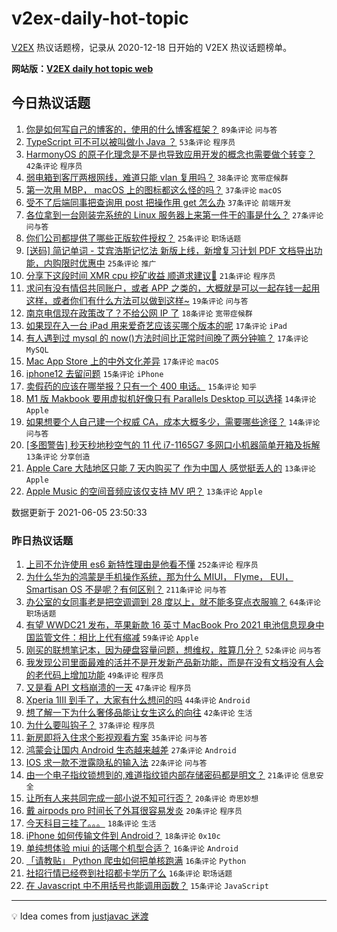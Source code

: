 # v2ex-daily-hot-topic

[V2EX](https://www.v2ex.com/) 热议话题榜，记录从 2020-12-18 日开始的 V2EX 热议话题榜单。

**网站版：[V2EX daily hot topic web](https://boojack.github.io/v2ex-daily-hot-topic-web/)**

## 今日热议话题

<!-- TODAY BEGIN -->

1. [你是如何写自己的博客的，使用的什么博客框架？](https://www.v2ex.com/t/781517) `89条评论` `问与答`
1. [TypeScript 可不可以被叫做小 Java ？](https://www.v2ex.com/t/781504) `53条评论` `程序员`
1. [HarmonyOS 的原子化理念是不是也导致应用开发的概念也需要做个转变？](https://www.v2ex.com/t/781535) `42条评论` `程序员`
1. [弱电箱到客厅两根网线，难道只能 vlan 复用吗？](https://www.v2ex.com/t/781590) `38条评论` `宽带症候群`
1. [第一次用 MBP， macOS 上的图标都这么怪的吗？](https://www.v2ex.com/t/781525) `37条评论` `macOS`
1. [受不了后端同事把查询用 post 把操作用 get 怎么办](https://www.v2ex.com/t/781539) `37条评论` `前端开发`
1. [各位拿到一台刚装完系统的 Linux 服务器上来第一件干的事是什么？](https://www.v2ex.com/t/781606) `27条评论` `问与答`
1. [你们公司都提供了哪些正版软件授权？](https://www.v2ex.com/t/781505) `25条评论` `职场话题`
1. [[送码] 简记单词 - 艾宾浩斯记忆法 新版上线，新增复习计划 PDF 文档导出功能，内购限时优惠中](https://www.v2ex.com/t/781521) `25条评论` `推广`
1. [分享下这段时间 XMR cpu 挖矿收益 顺道求建议🙏](https://www.v2ex.com/t/781524) `21条评论` `程序员`
1. [求问有没有情侣共同账户，或者 APP 之类的，大概就是可以一起存钱一起用这样，或者你们有什么方法可以做到这样~](https://www.v2ex.com/t/781566) `19条评论` `问与答`
1. [南京电信现在政策改了？不给公网 IP 了](https://www.v2ex.com/t/781515) `18条评论` `宽带症候群`
1. [如果现在入一台 iPad 用来爱奇艺应该买哪个版本的呢](https://www.v2ex.com/t/781624) `17条评论` `iPad`
1. [有人遇到过 mysql 的 now()方法时间比正常时间晚了两分钟嘛？](https://www.v2ex.com/t/781544) `17条评论` `MySQL`
1. [Mac App Store 上的中外文化差异](https://www.v2ex.com/t/781518) `17条评论` `macOS`
1. [iphone12 去留问题](https://www.v2ex.com/t/781601) `15条评论` `iPhone`
1. [卖假药的应该在哪举报？只有一个 400 电话。](https://www.v2ex.com/t/781536) `15条评论` `知乎`
1. [M1 版 Makbook 要用虚拟机好像只有 Parallels Desktop 可以选择](https://www.v2ex.com/t/781567) `14条评论` `Apple`
1. [如果想要个人自己建一个权威 CA，成本大概多少，需要哪些途径？](https://www.v2ex.com/t/781540) `14条评论` `问与答`
1. [[多图警告] 秒天秒地秒空气的 11 代 i7-1165G7 多网口小机器简单开箱及拆解](https://www.v2ex.com/t/781620) `13条评论` `分享创造`
1. [Apple Care 大陆地区只能 7 天内购买了 作为中国人 感觉挺丢人的](https://www.v2ex.com/t/781600) `13条评论` `Apple`
1. [Apple Music 的空间音频应该仅支持 MV 吧？](https://www.v2ex.com/t/781555) `13条评论` `Apple`

数据更新于 2021-06-05 23:50:33

<!-- TODAY END -->

### 昨日热议话题

<!-- YESTERDAY BEGIN -->

1. [上司不允许使用 es6 新特性理由是他看不懂](https://www.v2ex.com/t/781261) `252条评论` `程序员`
1. [为什么华为的鸿蒙是手机操作系统，那为什么 MIUI， Flyme， EUI， Smartisan OS 不是呢？有何区别？](https://www.v2ex.com/t/781266) `211条评论` `问与答`
1. [办公室的女同事老是把空调调到 28 度以上，就不能多穿点衣服嘛？](https://www.v2ex.com/t/781421) `64条评论` `职场话题`
1. [有望 WWDC21 发布，苹果新款 16 英寸 MacBook Pro 2021 电池信息现身中国监管文件：相比上代有缩减](https://www.v2ex.com/t/781371) `59条评论` `Apple`
1. [刚买的联想笔记本，因为硬盘容量问题，想维权，胜算几分？](https://www.v2ex.com/t/781415) `52条评论` `问与答`
1. [我发现公司里面最难的活并不是开发新产品新功能，而是在没有文档没有人会的老代码上增加功能](https://www.v2ex.com/t/781262) `49条评论` `程序员`
1. [又是看 API 文档崩溃的一天](https://www.v2ex.com/t/781386) `47条评论` `程序员`
1. [Xperia 1III 到手了，大家有什么想问的吗](https://www.v2ex.com/t/781431) `44条评论` `Android`
1. [想了解一下为什么奢侈品能让女生这么的向往](https://www.v2ex.com/t/781448) `42条评论` `生活`
1. [为什么要叫钩子？](https://www.v2ex.com/t/781410) `37条评论` `程序员`
1. [新房即将入住求个影视观看方案](https://www.v2ex.com/t/781272) `35条评论` `问与答`
1. [鸿蒙会让国内 Android 生态越来越差](https://www.v2ex.com/t/781396) `27条评论` `Android`
1. [IOS 求一款不泄露隐私的输入法](https://www.v2ex.com/t/781440) `22条评论` `问与答`
1. [由一个电子指纹锁想到的,难道指纹锁内部存储密码都是明文？](https://www.v2ex.com/t/781468) `21条评论` `信息安全`
1. [让所有人来共同完成一部小说不知可行否？](https://www.v2ex.com/t/781378) `20条评论` `奇思妙想`
1. [戴 airpods pro 时间长了外耳很容易发炎](https://www.v2ex.com/t/781306) `20条评论` `程序员`
1. [今天科目三挂了。。。](https://www.v2ex.com/t/781375) `18条评论` `生活`
1. [iPhone 如何传输文件到 Android？](https://www.v2ex.com/t/781265) `18条评论` `0x10c`
1. [单纯想体验 miui 的话哪个机型合适？](https://www.v2ex.com/t/781465) `16条评论` `Android`
1. [「请教贴」 Python 爬虫如何把单核跑满](https://www.v2ex.com/t/781436) `16条评论` `Python`
1. [社招行情已经卷到社招都卡学历了么](https://www.v2ex.com/t/781329) `16条评论` `职场话题`
1. [在 Javascript 中不用括号也能调用函数？](https://www.v2ex.com/t/781380) `15条评论` `JavaScript`

<!-- YESTERDAY END -->

---

💡 Idea comes from [justjavac 迷渡](https://github.com/justjavac/)
